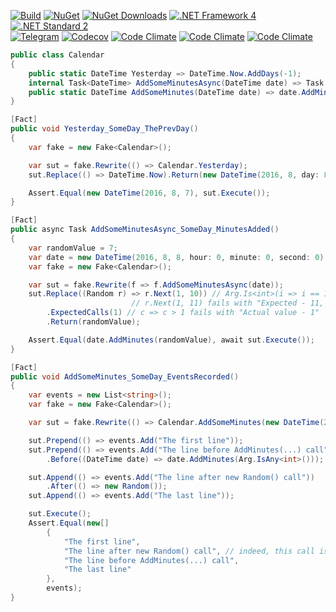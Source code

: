[![Build](https://img.shields.io/appveyor/build/Serg046/AutoFake)](https://ci.appveyor.com/project/Serg046/autofake/branch/master)
[![NuGet](https://img.shields.io/nuget/v/AutoFake)](https://www.nuget.org/packages/AutoFake)
[![NuGet Downloads](https://img.shields.io/nuget/dt/AutoFake.svg?label=downloads)](https://www.nuget.org/packages/AutoFake)
[![.NET Framework 4](https://img.shields.io/badge/.NET%20%20Framework-4.5+-brightgreen)](https://www.nuget.org/packages/AutoFake)
[![.NET Standard 2](https://img.shields.io/badge/.NET%20%20Standard-2+-brightgreen)](https://www.nuget.org/packages/AutoFake)   
[![Telegram](https://img.shields.io/badge/telegram-AutoFakeLib-brightgreen)](https://t.me/AutoFakeLib)
[![Codecov](https://img.shields.io/codecov/c/github/Serg046/AutoFake?flag=functional_tests&label=coverage%20by%20functional%20tests&token=j95lb948sw02nqqd)](https://codecov.io/gh/Serg046/AutoFake)
[![Code Climate](https://img.shields.io/codeclimate/maintainability/Serg046/AutoFake)](https://codeclimate.com/github/Serg046/AutoFake)
[![Code Climate](https://img.shields.io/codeclimate/issues/Serg046/AutoFake?label=code%20smells)](https://codeclimate.com/github/Serg046/AutoFake)
[![Code Climate](https://img.shields.io/codeclimate/tech-debt/Serg046/AutoFake)](https://codeclimate.com/github/Serg046/AutoFake)

```csharp
public class Calendar
{
    public static DateTime Yesterday => DateTime.Now.AddDays(-1);
    internal Task<DateTime> AddSomeMinutesAsync(DateTime date) => Task.Run(() => AddSomeMinutes(date));
    public static DateTime AddSomeMinutes(DateTime date) => date.AddMinutes(new Random().Next(1, 10));
}

[Fact]
public void Yesterday_SomeDay_ThePrevDay()
{
    var fake = new Fake<Calendar>();

    var sut = fake.Rewrite(() => Calendar.Yesterday);
    sut.Replace(() => DateTime.Now).Return(new DateTime(2016, 8, day: 8));

    Assert.Equal(new DateTime(2016, 8, 7), sut.Execute());
}

[Fact]
public async Task AddSomeMinutesAsync_SomeDay_MinutesAdded()
{
    var randomValue = 7;
    var date = new DateTime(2016, 8, 8, hour: 0, minute: 0, second: 0);
    var fake = new Fake<Calendar>();

    var sut = fake.Rewrite(f => f.AddSomeMinutesAsync(date));
    sut.Replace((Random r) => r.Next(1, 10)) // Arg.Is<int>(i => i == 10) is also possible
                           // r.Next(1, 11) fails with "Expected - 11, actual - 10"
        .ExpectedCalls(1) // c => c > 1 fails with "Actual value - 1"
        .Return(randomValue);

    Assert.Equal(date.AddMinutes(randomValue), await sut.Execute());
}

[Fact]
public void AddSomeMinutes_SomeDay_EventsRecorded()
{
    var events = new List<string>();
    var fake = new Fake<Calendar>();

    var sut = fake.Rewrite(() => Calendar.AddSomeMinutes(new DateTime(2016, 8, 8)));

    sut.Prepend(() => events.Add("The first line"));
    sut.Prepend(() => events.Add("The line before AddMinutes(...) call"))
        .Before((DateTime date) => date.AddMinutes(Arg.IsAny<int>()));

    sut.Append(() => events.Add("The line after new Random() call"))
        .After(() => new Random());
    sut.Append(() => events.Add("The last line"));

    sut.Execute();
    Assert.Equal(new[]
        {
            "The first line",
            "The line after new Random() call", // indeed, this call is earlier
            "The line before AddMinutes(...) call",
            "The last line"
        },
        events);
}
```
